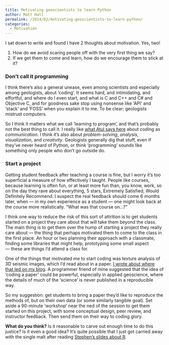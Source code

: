 ```yaml
---
title: Motivating geoscientists to learn Python
author: Matt Hall
permalink: /2014/02/motivating-geoscientists-to-learn-python/
categories:
  - Motivation
---
```

I sat down to write and found I have 2 thoughts about motivation. Yes, two!

1.  How do we avoid scaring people off with the very first thing we say?
2.  If we get them to come and learn, how do we encourage them to stick at it?

### Don&#8217;t call it programming

I think there&#8217;s also a general unease, even among scientists and especially among geologists, about &#8216;coding&#8217;. It seems hard, and intimidating, and effortful, and where do I even start, and what is C and C++ and C# and Objective C, and for goodness sake stop using nonsense like &#8216;API&#8217; and &#8216;stack&#8217; and &#8216;FOSS&#8217; when you explain it to me. To be clear: geologists mistrust computers.

So I think it matters what we call &#8216;learning to program&#8217;, and that&#8217;s probably not the best thing to call it. I really like [what Atul says here][1] about coding as *communication*. I think it&#8217;s also about *problem-solving*, *analysis*, *visualization*, and *creativity*. Geologists generally dig that stuff, even if they&#8217;ve never heard of Python, or think &#8216;programming&#8217; sounds like something only people who don&#8217;t go outside do. 

### Start a project

Getting student feedback after teaching a course is fine, but I worry it&#8217;s too superficial a measure of how effectively I taught. People like courses, because learning is often fun, or at least more fun than, you know, work, so on the day they rave about everything, 5 stars, Extremely Satisfied, Would Definitely Recommend. I suspect the real feedback should come 6 months later, when — in my own experience as a student — one might look back at the course more realistically. &#8220;What was that course on&#8230;?&#8221;

I think one way to reduce the risk of this sort of attrition is to get students started on a project they care about that will take them beyond the class. The main thing is to get them over the hump of starting a project they really care about — the thing that perhaps motivated them to come to the class in the first place. An hour or two planning their approach with a classmate, finding some libraries that might help, prototyping some small aspect — these are things I&#8217;d attend a class for. 

One of the things that motivated me to start coding was texture analysis of 3D seismic images, which I&#8217;d read about in a paper. [I wrote about where that led on my blog][2]. A programmer friend of mine suggested that the idea of &#8216;coding a paper&#8217; could be powerful, especially in applied geoscience, where the details of much of the &#8216;science&#8217; is never published in a reproducible way.

So my suggestion: get students to bring a paper they&#8217;d like to reproduce the methods of, but on their own data (or some similarly tangible goal). Set aside a 90-minute &#8216;workshop&#8217; near the ned of the session to get them started on this project, with some conceptual design, peer review, and instructor feedback. Then send them on their way to coding glory. 

**What do you think?** Is it reasonable to carve out enough time to do this justice? Is it even a good idea? It&#8217;s quite possible that I just got carried away with the single malt after reading [Stephen&#8217;s slides about R][3].

 [1]: http://www.toolness.com/wp/2013/12/clarifying-coding/
 [2]: http://www.agilegeoscience.com/journal/2012/12/21/seismic-texture-attributes-in-the-open-at-last.html
 [3]: http://teaching.software-carpentry.org/2014/02/21/motivating-biologists-who-need-to-do-stats-to-learn-and-use-r/
